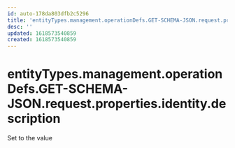 ```yaml
---
id: auto-178da803dfb2c5296
title: 'entityTypes.management.operationDefs.GET-SCHEMA-JSON.request.properties.identity.description'
desc: ''
updated: 1618573540859
created: 1618573540859
---
```

# entityTypes.management.operationDefs.GET-SCHEMA-JSON.request.properties.identity.description

Set to the value 
